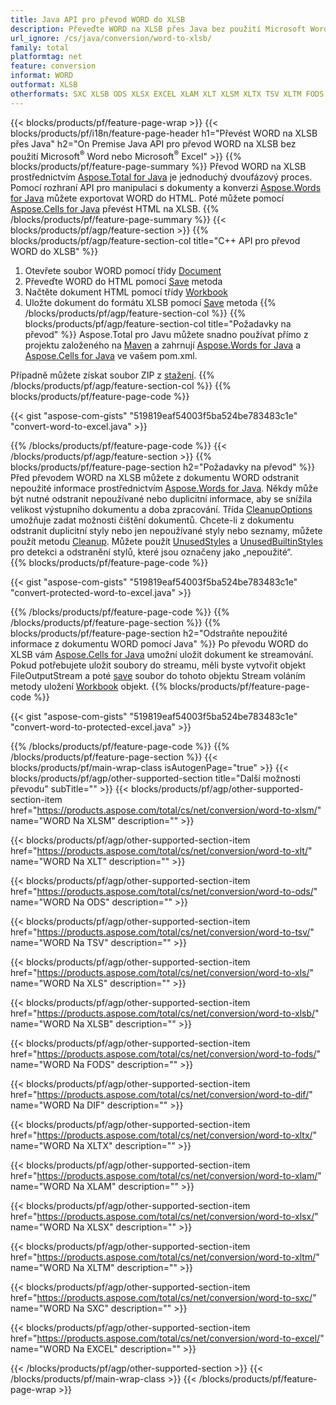 ```yaml
---
title: Java API pro převod WORD do XLSB
description: Převeďte WORD na XLSB přes Java bez použití Microsoft Word nebo Microsoft Excel
url_ignore: /cs/java/conversion/word-to-xlsb/
family: total
platformtag: net
feature: conversion
informat: WORD
outformat: XLSB
otherformats: SXC XLSB ODS XLSX EXCEL XLAM XLT XLSM XLTX TSV XLTM FODS XLSB XLS
---
```

{{< blocks/products/pf/feature-page-wrap >}}
{{< blocks/products/pf/i18n/feature-page-header h1="Převést WORD na XLSB přes Java" h2="On Premise Java API pro převod WORD na XLSB bez použití Microsoft<sup>&reg;</sup> Word nebo Microsoft<sup>&reg;</sup> Excel" >}}
{{% blocks/products/pf/feature-page-summary %}}
Převod WORD na XLSB prostřednictvím [Aspose.Total for Java](https://products.aspose.com/total/java/) je jednoduchý dvoufázový proces. Pomocí rozhraní API pro manipulaci s dokumenty a konverzi [Aspose.Words for Java](https://products.aspose.com/words/java/) můžete exportovat WORD do HTML. Poté můžete pomocí [Aspose.Cells for Java](https://products.aspose.com/cells/java/) převést HTML na XLSB.
{{% /blocks/products/pf/feature-page-summary  %}}
{{< blocks/products/pf/agp/feature-section >}}
{{% blocks/products/pf/agp/feature-section-col title="C++ API pro převod WORD do XLSB" %}}
1. Otevřete soubor WORD pomocí třídy [Document](https://reference.aspose.com/words/java/com.aspose.words/Document)
2. Převeďte WORD do HTML pomocí [Save](https://reference.aspose.com/words/java/com.aspose.words/Document#save(java.lang.String,com.aspose.words.SaveOptions)) metoda
3. Načtěte dokument HTML pomocí třídy [Workbook](https://reference.aspose.com/cells/java/com.aspose.cells/Workbook)
4. Uložte dokument do formátu XLSB pomocí [Save](https://reference.aspose.com/cells/java/com.aspose.cells/workbook#save(java.lang.String.%20com.aspose.cells.SaveOptions)) metoda
{{% /blocks/products/pf/agp/feature-section-col %}}
{{% blocks/products/pf/agp/feature-section-col title="Požadavky na převod" %}}
Aspose.Total pro Javu můžete snadno používat přímo z projektu založeného na [Maven](https://repository.aspose.com/webapp/#/artifacts/browse/tree/General/repo/com/aspose/aspose-total) a zahrnují [Aspose.Words for Java](https://words.aspose.com/words/java/installation/) a [Aspose.Cells for Java](https://words.aspose.com/cells/java/installation/) ve vašem pom.xml.

Případně můžete získat soubor ZIP z [stažení](https://releases.aspose.comtotal/java).
{{% /blocks/products/pf/agp/feature-section-col %}}
{{% blocks/products/pf/feature-page-code %}}

{{< gist "aspose-com-gists" "519819eaf54003f5ba524be783483c1e" "convert-word-to-excel.java" >}}


{{% /blocks/products/pf/feature-page-code %}}
{{< /blocks/products/pf/agp/feature-section >}}
{{% blocks/products/pf/feature-page-section  h2="Požadavky na převod" %}}
Před převodem WORD na XLSB můžete z dokumentu WORD odstranit nepoužité informace prostřednictvím [Aspose.Words for Java](https://products.aspose.com/words/java/). Někdy může být nutné odstranit nepoužívané nebo duplicitní informace, aby se snížila velikost výstupního dokumentu a doba zpracování. Třída [CleanupOptions](https://reference.aspose.com/words/java/com.aspose.words/CleanupOptions) umožňuje zadat možnosti čištění dokumentů. Chcete-li z dokumentu odstranit duplicitní styly nebo jen nepoužívané styly nebo seznamy, můžete použít metodu [Cleanup](https://reference.aspose.com/words/java/com.aspose.words/Document#cleanup()). Můžete použít [UnusedStyles](https://reference.aspose.com/words/java/com.aspose.words/cleanupoptions#UnusedStyles) a [UnusedBuiltinStyles](https://reference.aspose.com/words/java/com.aspose.words/cleanupoptions#UnusedBuiltinStyles) pro detekci a odstranění stylů, které jsou označeny jako „nepoužité“.  
{{% blocks/products/pf/feature-page-code %}}

{{< gist "aspose-com-gists" "519819eaf54003f5ba524be783483c1e" "convert-protected-word-to-excel.java" >}}

{{% /blocks/products/pf/feature-page-code  %}}
{{% /blocks/products/pf/feature-page-section %}}
{{% blocks/products/pf/feature-page-section  h2="Odstraňte nepoužité informace z dokumentu WORD pomocí Java" %}}
Po převodu WORD do XLSB vám [Aspose.Cells for Java](https://products.aspose.com/cells/java/) umožní uložit dokument ke streamování. Pokud potřebujete uložit soubory do streamu, měli byste vytvořit objekt FileOutputStream a poté [save](https://reference.aspose.com/cells/java/com.aspose.cells/workbook#save(java.io.OutputStream.%20com.aspose.cells.SaveOptions)) soubor do tohoto objektu Stream voláním metody uložení [Workbook](https://reference.aspose.com/cells/java/com.aspose.cells/Workbook) objekt. 
{{% blocks/products/pf/feature-page-code %}}

{{< gist "aspose-com-gists" "519819eaf54003f5ba524be783483c1e" "convert-word-to-protected-excel.java" >}}

{{% /blocks/products/pf/feature-page-code  %}}
{{% /blocks/products/pf/feature-page-section %}}
{{< blocks/products/pf/main-wrap-class isAutogenPage="true" >}}
{{< blocks/products/pf/agp/other-supported-section title="Další možnosti převodu" subTitle="" >}}
{{< blocks/products/pf/agp/other-supported-section-item href="https://products.aspose.com/total/cs/net/conversion/word-to-xlsm/" name="WORD Na XLSM" description="" >}}

{{< blocks/products/pf/agp/other-supported-section-item href="https://products.aspose.com/total/cs/net/conversion/word-to-xlt/" name="WORD Na XLT" description="" >}}

{{< blocks/products/pf/agp/other-supported-section-item href="https://products.aspose.com/total/cs/net/conversion/word-to-ods/" name="WORD Na ODS" description="" >}}

{{< blocks/products/pf/agp/other-supported-section-item href="https://products.aspose.com/total/cs/net/conversion/word-to-tsv/" name="WORD Na TSV" description="" >}}

{{< blocks/products/pf/agp/other-supported-section-item href="https://products.aspose.com/total/cs/net/conversion/word-to-xls/" name="WORD Na XLS" description="" >}}

{{< blocks/products/pf/agp/other-supported-section-item href="https://products.aspose.com/total/cs/net/conversion/word-to-xlsb/" name="WORD Na XLSB" description="" >}}

{{< blocks/products/pf/agp/other-supported-section-item href="https://products.aspose.com/total/cs/net/conversion/word-to-fods/" name="WORD Na FODS" description="" >}}

{{< blocks/products/pf/agp/other-supported-section-item href="https://products.aspose.com/total/cs/net/conversion/word-to-dif/" name="WORD Na DIF" description="" >}}

{{< blocks/products/pf/agp/other-supported-section-item href="https://products.aspose.com/total/cs/net/conversion/word-to-xltx/" name="WORD Na XLTX" description="" >}}

{{< blocks/products/pf/agp/other-supported-section-item href="https://products.aspose.com/total/cs/net/conversion/word-to-xlam/" name="WORD Na XLAM" description="" >}}

{{< blocks/products/pf/agp/other-supported-section-item href="https://products.aspose.com/total/cs/net/conversion/word-to-xlsx/" name="WORD Na XLSX" description="" >}}

{{< blocks/products/pf/agp/other-supported-section-item href="https://products.aspose.com/total/cs/net/conversion/word-to-xltm/" name="WORD Na XLTM" description="" >}}

{{< blocks/products/pf/agp/other-supported-section-item href="https://products.aspose.com/total/cs/net/conversion/word-to-sxc/" name="WORD Na SXC" description="" >}}

{{< blocks/products/pf/agp/other-supported-section-item href="https://products.aspose.com/total/cs/net/conversion/word-to-excel/" name="WORD Na EXCEL" description="" >}}


{{< /blocks/products/pf/agp/other-supported-section >}}
{{< /blocks/products/pf/main-wrap-class >}}
{{< /blocks/products/pf/feature-page-wrap >}}